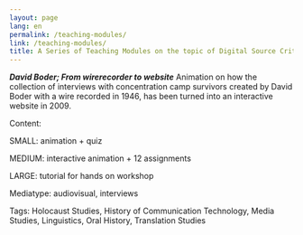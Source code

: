```yaml
---
layout: page
lang: en
permalink: /teaching-modules/
link: /teaching-modules/
title: A Series of Teaching Modules on the topic of Digital Source Criticism
---
```



 
<!-- more -->

***David Boder; From wirerecorder to website***
Animation on how the collection of interviews with concentration camp survivors created by David Boder with a wire 
recorded in 1946, has been turned into an interactive website in 2009. 

Content:

SMALL: animation + quiz

MEDIUM: interactive animation + 12 assignments 

LARGE: tutorial for hands on workshop

Mediatype: audiovisual, interviews

Tags: Holocaust Studies, History of Communication Technology, Media Studies, Linguistics, Oral History, Translation Studies 
